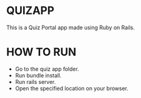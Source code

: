 # QUIZAPP

 This is a Quiz Portal app made using Ruby on Rails. 

# HOW TO RUN

- Go to the quiz app folder.
- Run bundle install.
- Run rails server.
- Open the specified location on your browser.
